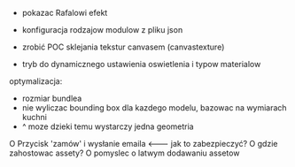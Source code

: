 * pokazac Rafalowi efekt

* konfiguracja rodzajow modulow z pliku json

* zrobić POC sklejania tekstur canvasem (canvastexture)

* tryb do dynamicznego ustawienia oswietlenia i typow materialow

optymalizacja:
   + rozmiar bundlea
   + nie wyliczac bounding box dla kazdego modelu, bazowac na wymiarach kuchni
   + ^ moze dzieki temu wystarczy jedna geometria

O Przycisk 'zamów' i wysłanie emaila <--- jak to zabezpieczyć?
O gdzie zahostowac assety?
O pomyslec o latwym dodawaniu assetow
